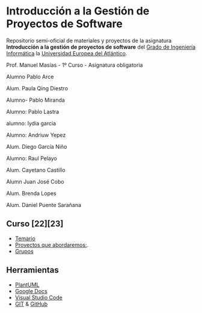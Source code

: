 # Introducción a la Gestión de Proyectos de Software 

Repositorio semi-oficial de materiales y proyectos de la asignatura **Introducción a la gestión de proyectos de software** del [Grado de Ingeniería Informática](https://www.uneatlantico.es/escuela-politecnica-superior/estudios-grado-oficial-en-ingenieria-informatica) la [Universidad Europea del Atlántico](https://www.uneatlantico.es). 

Prof. Manuel Masías - 1º Curso - Asignatura obligatoria

Alumno Pablo Arce

Alum. Paula Qing Diestro

Alumno- Pablo Miranda

Alumno: Pablo Lastra

alumno: lydia garcia

Alumno: Andriuw Yepez

Alum. Diego García Niño

Alumno: Raul Pelayo

Alum. Cayetano Castillo

Alumn Juan José Cobo

Alum. Brenda Lopes

Alum. Daniel Puente Sarañana 

## Curso [22][23]
 
* [Temario](docs/temario.md)
* [Proyectos que abordaremos:](docs/proyectos.md).
* [Grupos](docs/grupos.md)

## Herramientas

* [PlantUML](https://plantuml.com/es/)
* [Google Docs](https://drive.google.com/drive/u/0/my-drive)
* [Visual Studio Code](https://code.visualstudio.com/)
* [GIT](https://git-scm.com/) & [GitHub](https://github.com/)
